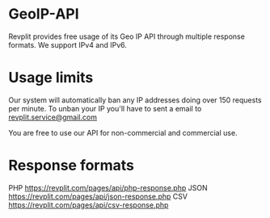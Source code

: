 # GeoIP-API
Revplit provides free usage of its Geo IP API through multiple response formats.  We support IPv4 and IPv6.

# Usage limits

Our system will automatically ban any IP addresses doing over 150 requests per minute. To unban your IP you'll have to sent a email to revplit.service@gmail.com

You are free to use our API for non-commercial and commercial use.

# Response formats
PHP https://revplit.com/pages/api/php-response.php
JSON https://revplit.com/pages/api/json-response.php
CSV https://revplit.com/pages/api/csv-response.php

